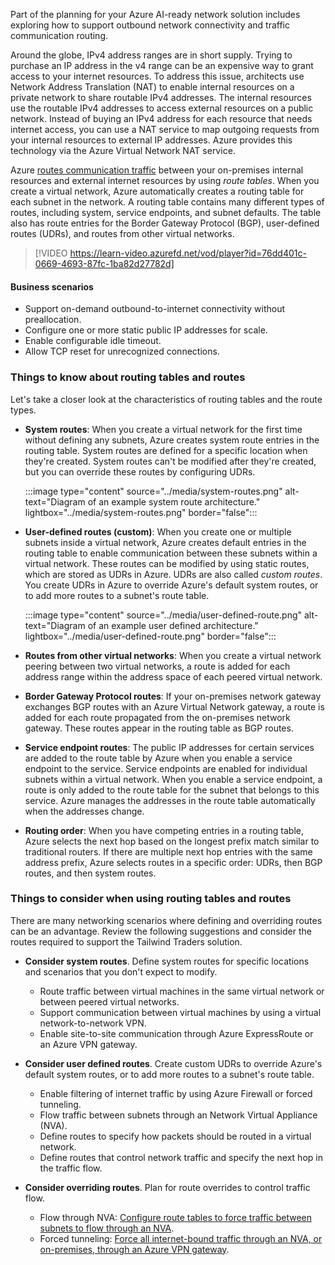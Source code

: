 
Part of the planning for your Azure AI-ready network solution includes exploring how to support outbound network connectivity and traffic communication routing.

Around the globe, IPv4 address ranges are in short supply. Trying to purchase an IP address in the v4 range can be an expensive way to grant access to your internet resources. To address this issue, architects use Network Address Translation (NAT) to enable internal resources on a private network to share routable IPv4 addresses. The internal resources use the routable IPv4 addresses to access external resources on a public network. Instead of buying an IPv4 address for each resource that needs internet access, you can use a NAT service to map outgoing requests from your internal resources to external IP addresses. Azure provides this technology via the Azure Virtual Network NAT service.

Azure [routes communication traffic](/azure/virtual-network/virtual-networks-udr-overview) between your on-premises internal resources and external internet resources by using _route tables_. When you create a virtual network, Azure automatically creates a routing table for each subnet in the network. A routing table contains many different types of routes, including system, service endpoints, and subnet defaults. The table also has route entries for the Border Gateway Protocol (BGP), user-defined routes (UDRs), and routes from other virtual networks.

> [!VIDEO https://learn-video.azurefd.net/vod/player?id=76dd401c-0669-4693-87fc-1ba82d27782d]

#### Business scenarios

- Support on-demand outbound-to-internet connectivity without preallocation.
- Configure one or more static public IP addresses for scale.
- Enable configurable idle timeout.
- Allow TCP reset for unrecognized connections.

### Things to know about routing tables and routes

Let's take a closer look at the characteristics of routing tables and the route types.

- **System routes**: When you create a virtual network for the first time without defining any subnets, Azure creates system route entries in the routing table. System routes are defined for a specific location when they're created. System routes can't be modified after they're created, but you can override these routes by configuring UDRs.

   :::image type="content" source="../media/system-routes.png" alt-text="Diagram of an example system route architecture." lightbox="../media/system-routes.png" border="false":::

- **User-defined routes (custom)**: When you create one or multiple subnets inside a virtual network, Azure creates default entries in the routing table to enable communication between these subnets within a virtual network. These routes can be modified by using static routes, which are stored as UDRs in Azure. UDRs are also called _custom routes_. You create UDRs in Azure to override Azure's default system routes, or to add more routes to a subnet's route table. 

   :::image type="content" source="../media/user-defined-route.png" alt-text="Diagram of an example user defined architecture." lightbox="../media/user-defined-route.png" border="false":::

- **Routes from other virtual networks**: When you create a virtual network peering between two virtual networks, a route is added for each address range within the address space of each peered virtual network.

- **Border Gateway Protocol routes**: If your on-premises network gateway exchanges BGP routes with an Azure Virtual Network gateway, a route is added for each route propagated from the on-premises network gateway. These routes appear in the routing table as BGP routes.

- **Service endpoint routes**: The public IP addresses for certain services are added to the route table by Azure when you enable a service endpoint to the service. Service endpoints are enabled for individual subnets within a virtual network. When you enable a service endpoint, a route is only added to the route table for the subnet that belongs to this service. Azure manages the addresses in the route table automatically when the addresses change.

- **Routing order**: When you have competing entries in a routing table, Azure selects the next hop based on the longest prefix match similar to traditional routers. If there are multiple next hop entries with the same address prefix, Azure selects routes in a specific order: UDRs, then BGP routes, and then system routes.

### Things to consider when using routing tables and routes

There are many networking scenarios where defining and overriding routes can be an advantage. Review the following suggestions and consider the routes required to support the Tailwind Traders solution.

- **Consider system routes**. Define system routes for specific locations and scenarios that you don't expect to modify.
   - Route traffic between virtual machines in the same virtual network or between peered virtual networks.
   - Support communication between virtual machines by using a virtual network-to-network VPN.
   - Enable site-to-site communication through Azure ExpressRoute or an Azure VPN gateway.

- **Consider user defined routes**. Create custom UDRs to override Azure's default system routes, or to add more routes to a subnet's route table.
   - Enable filtering of internet traffic by using Azure Firewall or forced tunneling.
   - Flow traffic between subnets through an Network Virtual Appliance (NVA).
   - Define routes to specify how packets should be routed in a virtual network.
   - Define routes that control network traffic and specify the next hop in the traffic flow.

- **Consider overriding routes**. Plan for route overrides to control traffic flow.
   - Flow through NVA: [Configure route tables to force traffic between subnets to flow through an NVA](/azure/virtual-network/tutorial-create-route-table-portal).
   - Forced tunneling: [Force all internet-bound traffic through an NVA, or on-premises, through an Azure VPN gateway](/azure/vpn-gateway/vpn-gateway-forced-tunneling-rm).